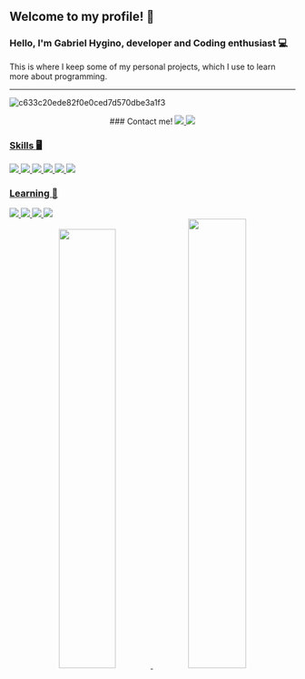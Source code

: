 ## Welcome to my profile! :night_with_stars:
### Hello, I'm Gabriel Hygino, developer and Coding enthusiast :computer:
This is where I keep some of my personal projects, which I use to learn more about programming.

<hr>

![c633c20ede82f0e0ced7d570dbe3a1f3](https://user-images.githubusercontent.com/70382532/138322189-2db8df52-9dcb-40a0-88a8-c365466bd33d.gif)



<div align="center">
  ### Contact me!
  <a href="https://www.linkedin.com/in/gabriel-hygino/" target="_blank">
    <img src="https://img.shields.io/badge/linkedin-%230077B5.svg?style=for-the-badge&logo=linkedin&logoColor=white"/>
  </>
  <a href="mailto:contact.gabrielhygino@hotmail.com">
    <img src="https://img.shields.io/badge/Gmail-D14836?style=for-the-badge&logo=gmail&logoColor=white"/>
  </>
</div>

### Skills :desktop_computer:
<div>
  <img src="https://img.shields.io/badge/HTML5-E34F26?style=for-the-badge&logo=html5&logoColor=white"/>
  <img src="https://img.shields.io/badge/CSS3-1572B6?style=for-the-badge&logo=css3&logoColor=white"/>
  <img src="https://img.shields.io/badge/JavaScript-323330?style=for-the-badge&logo=javascript&logoColor=F7DF1E"/>
  <img src="https://img.shields.io/badge/Java-ED8B00?style=for-the-badge&logo=openjdk&logoColor=white"/>
  <img src="https://img.shields.io/badge/MySQL-00000F?style=for-the-badge&logo=mysql&logoColor=white"/>
  <img src="https://img.shields.io/badge/Postman-FF6C37?style=for-the-badge&logo=postman&logoColor=white"/>
</div>
  
  
### Learning :bookmark_tabs:
<div>
  <img src="https://img.shields.io/badge/Python-14354C?style=for-the-badge&logo=python&logoColor=white" />
  <img src="https://img.shields.io/badge/MongoDB-4EA94B?style=for-the-badge&logo=mongodb&logoColor=white" />
  <img src="https://img.shields.io/badge/redis-%23DD0031.svg?&style=for-the-badge&logo=redis&logoColor=white"/>
  <img src="https://img.shields.io/badge/rabbitmq-%23FF6600.svg?&style=for-the-badge&logo=rabbitmq&logoColor=white"/>
</div>

<div align="center">
  <a href="#">
  <img width="44.5%" src="https://github-readme-stats.vercel.app/api?username=GabrielHygino&show_icons=true&include_all_commits=true&count_private=true&&hide_border=true&&theme=tokyonight"/>
  <img width="45%" src="https://github-readme-stats.vercel.app/api/top-langs/?username=GabrielHygino&layout=compact&langs_count=4&hide=Java,C%23&hide_border=true&theme=tokyonight"/>
</div>


